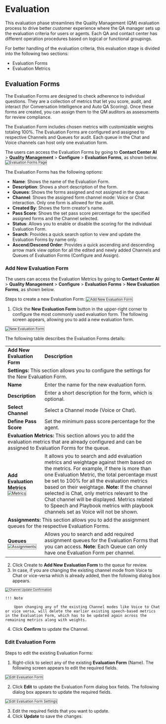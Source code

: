 # Evaluation

This evaluation phase streamlines the Quality Management (QM) evaluation process to drive better customer experience where the QA manager sets up the evaluation criteria for users or agents. Each QA and contact center has different operation procedures based on logical or functional groupings.

For better handling of the evaluation criteria, this evaluation stage is divided into the following two sections:

* Evaluation Forms
* Evaluation Metrics

## Evaluation Forms

The Evaluation Forms are designed to check adherence to individual questions. They are a collection of metrics that let you score, audit, and interact (for Conversation Intelligence and Auto QA Scoring). Once these forms are created, you can assign them to the QM auditors as assessments for review compliance.

The Evaluation Form includes chosen metrics with customizable weights totaling 100%. The Evaluation Forms are configured and assigned to respective Channels and Queues for audit. Each queue in the Chat and Voice channels can host only one evaluation form.

The users can access the Evaluation Forms by going to **Contact Center AI** > **Quality Management** > **Configure** > **Evaluation Forms**, as shown below.  
<img src="../images/add-new-evaluation-forms.png" alt="Evaluation Forms Page" title="Evaluation Forms Page" style="border: 1px solid gray; zoom:80%;">

The Evaluation Forms has the following options:

* **Name**: Shows the name of the Evaluation Form.
* **Description**: Shows a short description of the form.
* **Queues**: Shows the forms assigned and not assigned in the queue.
* **Channel**: Shows the assigned form channel mode: Voice or Chat interaction. Only one form is allowed for the audit. 
* **Created By**: Shows the form creator's name.
* **Pass Score**: Shows the set pass score percentage for the specified assigned forms and the Channel selected.
* **Status**: Allows you to enable or disable the scoring for the individual Evaluation Form.  
* **Search**: Provides a quick search option to view and update the Evaluation Forms by name only.
* **Ascend**/**Descend Order**: Provides a quick ascending and descending arrow mark view option for all the edited and newly added Channels and Queues of Evaluation Forms (Configure and Assign).

### Add New Evaluation Form

The users can access the Evaluation Metrics by going to **Contact Center AI** > **Quality Management** > **Configure** > **Evaluation Forms** > **New Evaluation Forms**, as shown below.  

Steps to create a new Evaluation Form:
<img src="../images/add-new-evaluation-form.png" alt="Add New Evaluation Form" title="Add New Evaluation Form" style="border: 1px solid gray; zoom:80%;">

1. Click the **New Evaluation Form** button in the upper-right corner to configure the most commonly used evaluation form. The following screen appears, allowing you to add a new evaluation form.  
<img src="../images/add-new-evaluation-forms-settings.png" alt="New Evaluation Form" title="New Evaluation Form" style="border: 1px solid gray; zoom:80%;">

The following table describes the Evaluation Forms details:

<table>
  <tr>
   <td><strong>Add New Evaluation Form</strong>
   </td>
   <td><strong>Description</strong>
   </td>
  </tr>
  <tr>
   <td colspan="2" ><strong>Settings: </strong>This section allows you to<strong> </strong>configure the settings for the New Evaluation Form.
   </td>
  </tr>
  <tr>
   <td><strong>Name</strong>
   </td>
   <td>Enter the name<strong> </strong>for the new evaluation form.
   </td>
  </tr>
  <tr>
   <td><strong>Description</strong>
   </td>
   <td>Enter a short description for the form, which is optional.
   </td>
  </tr>
  <tr>
   <td><strong>Select Channel</strong>
   </td>
   <td>Select a Channel mode (Voice or Chat).
   </td>
  </tr>
  <tr>
   <td><strong>Define Pass Score</strong>
   </td>
   <td>Set the minimum pass score percentage for the agent.
   </td>
  </tr>
  <tr>
   <td colspan="2" ><strong>Evaluation Metrics: </strong>This section allows you to add the evaluation metrics that are already configured and can be assigned to Evaluation Forms for the queue.
   </td>
  </tr>
  <tr>
   <td><strong>Add Evaluation Metrics</strong>  
   <img src="../images/eva-settings-metrics.png" alt="Metrics" title="Metrics" style="border: 1px solid gray; zoom:80%;">
   </td>
   <td>It allows you to search and add evaluation metrics and weightage against them based on the metrics.  
For example, if there is more than one Evaluation Metric, the total percentage must be set to 100% for all the evaluation metrics based on their weightage.
<strong>Note:</strong> If the channel selected is Chat, only metrics relevant to the Chat channel will be displayed. Metrics related to Speech and Playbook metrics with playbook channels set as Voice will not be shown.
   </td>
  </tr>
  <tr>
   <td colspan="2" ><strong>Assignments: </strong>This section allows you to add the assignment queues for the respective Evaluation Forms.
   </td>
  </tr>
  <tr>
   <td><strong>Queues</strong>  
<img src="../images/eva-settings-assignments.png" alt="Assignments" title="Assignments" style="border: 1px solid gray; zoom:80%;">
   </td>
   <td>Allows you to search and add required assignment queues for the Evaluation Forms that you can access.
<strong>Note</strong>: Each Queue can only have one Evaluation Form per channel.
   </td>
  </tr>
</table>

2. Click Create to **Add New Evaluation Form** to the queue for review.
3. In case, if you are changing the existing channel mode from Voice to Chat or vice-versa which is already added, then the following dialog box appears.  
<img src="../images/channel-update.png" alt="Channel Update Confirmation" title="Channel Update Confirmation" style="border: 1px solid gray; zoom:70%;">

    !!! Note

        Upon changing any of the existing Channel modes like Voice to Chat or vice versa, will delete the earlier existing speech-based metrics in the Evaluation Form, which has to be updated again across the remaining metrics along with weights.

4. Click **Confirm** to update the Channel.

### Edit Evaluation Form

Steps to edit the existing Evaluation Forms:

1. Right-click to select any of the existing **Evaluation Form** (Name). The following screen appears to edit the required fields.  
<img src="../images/edit-evaluation-form.png" alt="Edit Evaluation Form" title="Edit Evaluation Form" style="border: 1px solid gray; zoom:80%;">

2. Click **Edit** to update the Evaluation Form dialog box fields. The following dialog box appears to update the required fields.  
<img src="../images/edit-evaluation-form_settings.png" alt="Edit Evaluation Form Settings" title="Edit Evaluation Form Settings" style="border: 1px solid gray; zoom:80%;">

3. Edit the required fields that you want to update.
4. Click **Update** to save the changes.